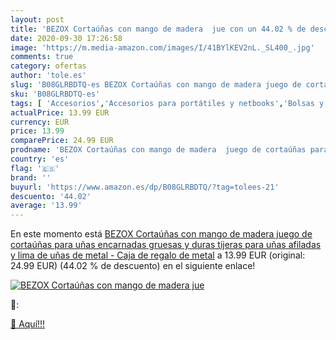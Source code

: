 ```yaml
---
layout: post
title: 'BEZOX Cortaúñas con mango de madera  jue con un 44.02 % de descuento'
date: 2020-09-30 17:26:58
image: 'https://m.media-amazon.com/images/I/41BYlKEV2nL._SL400_.jpg'
comments: true
category: ofertas
author: 'tole.es'
slug: 'B08GLRBDTQ-es BEZOX Cortaúñas con mango de madera juego de cortaúñas...'
sku: 'B08GLRBDTQ-es'
tags: [ 'Accesorios','Accesorios para portátiles y netbooks','Bolsas y fundas para portátiles y netbooks','Bolígrafos, lápices y útiles de escritura','Fundas blandas para portátiles y netbooks','Informática','Oficina y papelería','Rotuladores permanentes','Rotuladores y subrayadores','tijeras', ]
actualPrice: 13.99 EUR
currency: EUR
price: 13.99
comparePrice: 24.99 EUR
prodname: 'BEZOX Cortaúñas con mango de madera  juego de cortaúñas para uñas encarnadas gruesas y duras  tijeras para uñas afiladas y lima de uñas de metal - Caja de regalo de metal'
country: 'es'
flag: '🇪🇸'
brand: ''
buyurl: 'https://www.amazon.es/dp/B08GLRBDTQ/?tag=tolees-21'
descuento: '44.02'
average: '13.99'
---
```


En este momento está [BEZOX Cortaúñas con mango de madera  juego de cortaúñas para uñas encarnadas gruesas y duras  tijeras para uñas afiladas y lima de uñas de metal - Caja de regalo de metal](https://www.amazon.es/dp/B08GLRBDTQ/?tag=tolees-21) a 13.99 EUR (original: 24.99 EUR) (44.02 %  de descuento) en el siguiente enlace!

[![BEZOX Cortaúñas con mango de madera  jue](https://m.media-amazon.com/images/I/41BYlKEV2nL._SL400_.jpg)](https://www.amazon.es/dp/B08GLRBDTQ/?tag=tolees-21)

🔎:


[🛒 Aquí!!!](https://www.amazon.es/dp/B08GLRBDTQ/?tag=tolees-21)
